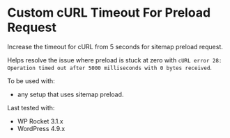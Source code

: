 # Custom cURL Timeout For Preload Request

Increase the timeout for cURL from 5 seconds for sitemap preload request.

Helps resolve the issue where preload is stuck at zero with `cURL error 28: Operation timed out after 5000 milliseconds with 0 bytes received`.

To be used with:
* any setup that uses sitemap preload. 

Last tested with:
* WP Rocket 3.1.x
* WordPress 4.9.x
